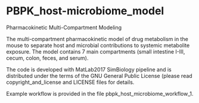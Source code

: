 # PBPK_host-microbiome_model

Pharmacokinetic Multi-Compartment Modeling

The multi-compartment pharmacokinetic model of drug metabolism in the mouse to separate host and microbial contributions 
to systemic metabolite exposure. The model contains 7 main compartments (small intestine I-III, cecum, colon, feces, and serum).

The code is developed with MatLab2017 SimBiology pipeline and is distributed under the terms of the GNU 
General Public License (please read copyright_and_license and LICENSE files for details. 

Example workflow is provided in the file pbpk_host_microbiome_workflow_1.
